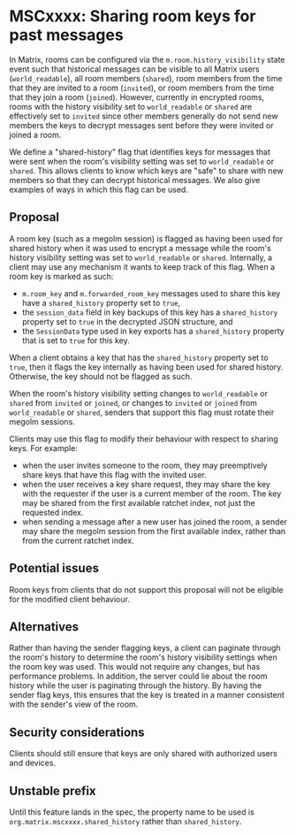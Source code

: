 # MSCxxxx: Sharing room keys for past messages

In Matrix, rooms can be configured via the `m.room.history_visibility` state
event such that historical messages can be visible to all Matrix users
(`world_readable`), all room members (`shared`), room members from the time
that they are invited to a room (`invited`), or room members from the time that
they join a room (`joined`).  However, currently in encrypted rooms, rooms with
the history visibility set to `world_readable` or `shared` are effectively
set to `invited` since other members generally do not send new members the keys
to decrypt messages sent before they were invited or joined a room.

We define a "shared-history" flag that identifies keys for messages that were
sent when the room's visibility setting was set to `world_readable` or
`shared`.  This allows clients to know which keys are "safe" to share with new
members so that they can decrypt historical messages.  We also give examples of
ways in which this flag can be used.


## Proposal

A room key (such as a megolm session) is flagged as having been used for shared
history when it was used to encrypt a message while the room's history
visibility setting was set to `world_readable` or `shared`.  Internally, a
client may use any mechanism it wants to keep track of this flag.  When a room
key is marked as such:

- `m.room_key` and `m.forwarded_room_key` messages used to share this key have
  a `shared_history` property set to `true`,
- the `session_data` field in key backups of this key has a `shared_history`
  property set to `true` in the decrypted JSON structure, and
- the `SessionData` type used in key exports has a `shared_history` property
  that is set to `true` for this key.

When a client obtains a key that has the `shared_history` property set to
`true`, then it flags the key internally as having been used for shared
history.  Otherwise, the key should not be flagged as such.

When the room's history visibility setting changes to `world_readable` or
`shared` from `invited` or `joined`, or changes to `invited` or `joined` from
`world_readable` or `shared`, senders that support this flag must rotate their
megolm sessions.

Clients may use this flag to modify their behaviour with respect to sharing
keys.  For example:

- when the user invites someone to the room, they may preemptively share keys
  that have this flag with the invited user.
- when the user receives a key share request, they may share the key with the
  requester if the user is a current member of the room.  The key may be shared
  from the first available ratchet index, not just the requested index.
- when sending a message after a new user has joined the room, a sender may
  share the megolm session from the first available index, rather than from the
  current ratchet index.

## Potential issues

Room keys from clients that do not support this proposal will not be eligible
for the modified client behaviour.

## Alternatives

Rather than having the sender flagging keys, a client can paginate through the
room's history to determine the room's history visibility settings when the
room key was used.  This would not require any changes, but has performance
problems.  In addition, the server could lie about the room history while the
user is paginating through the history.  By having the sender flag keys, this
ensures that the key is treated in a manner consistent with the sender's view
of the room.

## Security considerations

Clients should still ensure that keys are only shared with authorized users and
devices.

## Unstable prefix

Until this feature lands in the spec, the property name to be used is
`org.matrix.mscxxxx.shared_history` rather than `shared_history`.
